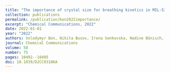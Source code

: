 ```yaml
---
title: "The importance of crystal size for breathing kinetics in MIL-53 (Al)"
collection: publications
permalink: /publication/bon2022importance/
excerpt: "Chemical Communications, 2022"
date: 2022-01-01
year: "2022"
authors: Volodymyr Bon, Nikita Busov, Irena Senkovska, Nadine Bönisch, Leila Abylgazina, Azat Khadiev, Dmitri Novikov, Stefan Kaskel
journal: Chemical Communications
volume: 58
number: 75
pages: 10492--10495
doi: 10.1039/D2CC03106A
---
```

